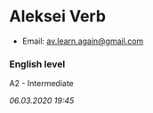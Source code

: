 
# **Aleksei Verb**

* Email:                            av.learn.again@gmail.com

### **English level**
A2 - Intermediate


*06.03.2020                       19:45*                                 

